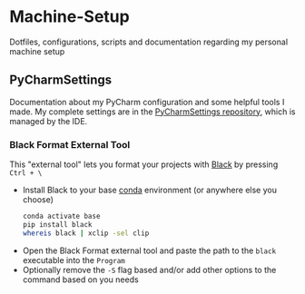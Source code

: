 # Machine-Setup
Dotfiles, configurations, scripts and documentation regarding my personal machine setup

## PyCharmSettings
Documentation about my PyCharm configuration and some helpful tools I made. My complete settings are in the [PyCharmSettings repository](https://github.com/DavidTraina/PyCharmSettings), which is managed by the IDE.

### Black Format External Tool
This "external tool" lets you format your projects with [Black](https://black.readthedocs.io/en/stable/) by pressing `Ctrl + \`
- Install Black to your base [conda](https://docs.conda.io/en/latest/index.html) environment (or anywhere else you choose)
  ```bash
  conda activate base 
  pip install black
  whereis black | xclip -sel clip 
  ```
- Open the Black Format external tool and paste the path to the `black` executable into the `Program`
- Optionally remove the `-S` flag based and/or add other options to the command based on you needs
